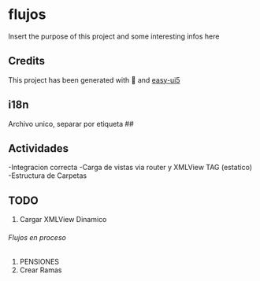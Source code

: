 # flujos

Insert the purpose of this project and some interesting infos here

## Credits

This project has been generated with 💙 and [easy-ui5](https://github.com/SAP)

## i18n
Archivo unico, separar por etiqueta ## 

## Actividades
-Integracion correcta
-Carga de vistas via router y XMLView TAG (estatico)
-Estructura de Carpetas

## TODO
1. Cargar XMLView Dinamico

###### Flujos en proceso
1. PENSIONES
2. Crear Ramas 
